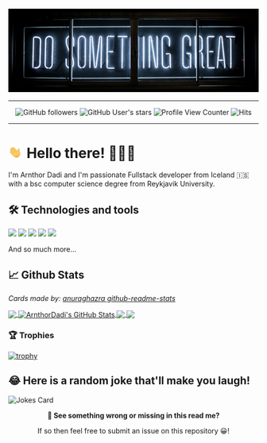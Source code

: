 [![Header](https://github.com/ArnthorDadi/ArnthorDadi/blob/main/images/do-something-great.jpg "Header")](https://arnthordadi.github.io/)

---

<p align="center">
  <img alt="GitHub followers" src="https://img.shields.io/github/followers/arnthordadi?style=for-the-badge">
  <img alt="GitHub User's stars" src="https://img.shields.io/github/stars/arnthordadi?style=for-the-badge">
  <img alt="Profile View Counter" src="https://komarev.com/ghpvc/?username=arnthordadi">
  <img alt="Hits" src="https://hitcounter.pythonanywhere.com/count/tag.svg?url=https://github.com/ArnthorDadi/ArnthorDadi">

</p>

---

# <img src="https://github.com/ArnthorDadi/ArnthorDadi/blob/main/gifs/waving-hand.gif" width="30px"> Hello there! 👨🏻‍💻

I'm Arnthor Dadi and I'm passionate Fullstack developer from Iceland 🇮🇸 with a bsc computer science degree from Reykjavik University.

## 🛠 Technologies and tools

![](https://img.shields.io/badge/Code-React-informational?style=flat&logo=react&logoColor=white&color=2bbc8a)
![](https://img.shields.io/badge/Code-JavaScript-informational?style=flat&logo=javascript&logoColor=white&color=2bbc8a)
![](https://img.shields.io/badge/Tools-Docker-informational?style=flat&logo=docker&logoColor=white&color=2bbc8a)
![](https://img.shields.io/badge/Tools-PostgreSQL-informational?style=flat&logo=postgresql&logoColor=white&color=2bbc8a)
![](https://img.shields.io/badge/Code-Python-informational?style=flat&logo=python&logoColor=white&color=2bbc8a)

And so much more...

## 📈 Github Stats
_Cards made by: [anuraghazra github-readme-stats](https://github.com/anuraghazra/github-readme-stats)_

<a href="https://github.com/ArnthorDadi/ArnthorDadi">
  <img align="center" src="https://github-readme-stats.vercel.app/api/top-langs/?username=ArnthorDadi&hide=html&exclude_repo=Kattis,ArnthorDadi,bilaleigabjorgvinsb,infrastructure,FlappyBirdAI&title_color=ffffff&text_color=c9cacc&icon_color=2bbc8a&bg_color=1d1f21&langs_count=3" />
</a>
<a href="https://github.com/ArnthorDadi/ArnthorDadi">
  <img align="center" src="https://github-readme-stats.vercel.app/api?username=ArnthorDadi&show_icons=true&line_height=27&count_private=true&title_color=ffffff&text_color=c9cacc&icon_color=2bbc8a&bg_color=1d1f21" alt="ArnthorDadi's GitHub Stats" />
</a>

<a href="https://github.com/ArnthorDadi/game-clock">
  <img align="center" src="https://github-readme-stats.vercel.app/api/pin/?username=ArnthorDadi&repo=game-clock&title_color=ffffff&text_color=c9cacc&icon_color=2bbc8a&bg_color=1d1f21" />
</a>

<a href="https://github.com/ArnthorDadi/MazeSolver">
  <img align="center" src="https://github-readme-stats.vercel.app/api/pin/?username=ArnthorDadi&repo=MazeSolver&title_color=ffffff&text_color=c9cacc&icon_color=2bbc8a&bg_color=1d1f21" />
</a>

### 🏆 Trophies
[![trophy](https://github-profile-trophy.vercel.app/?username=arnthordadi&theme=onedark&margin-w=15)](https://github.com/ryo-ma/github-profile-trophy)

## 😂 Here is a random joke that'll make you laugh!
![Jokes Card](https://readme-jokes.vercel.app/api)

<p align="center"><b>🐛 See something wrong or missing in this read me?</b></p>

<p align="center">If so then feel free to submit an issue on this repository 😀!</p>

